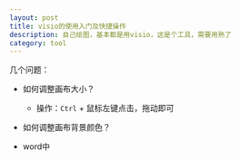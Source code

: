 ```yaml
---
layout: post
title: visio的使用入门及快捷操作
description: 自己绘图，基本都是用visio，这是个工具，需要用熟了
category: tool
---
```



几个问题：

* 如何调整画布大小？
	* 操作：`Ctrl` + 鼠标左键点击，拖动即可

* 如何调整画布背景颜色？



* word中




[NingG]:    http://ningg.github.com  "NingG"
